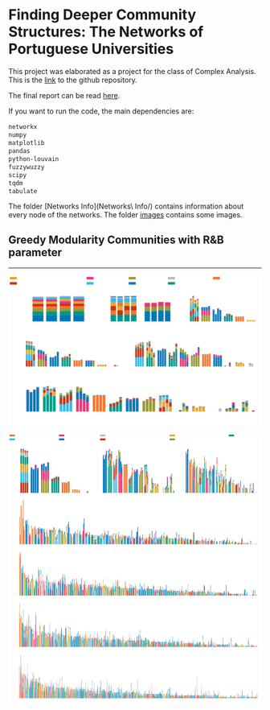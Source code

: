 # Finding Deeper Community Structures: The Networks of Portuguese Universities

This project was elaborated as a project for the class of Complex Analysis. This is the [link](https://github.com/bernardo-silva/NetworkScienceProject) to the github repository.

The final report can be read [here](REPORT.pdf).

If you want to run the code, the main dependencies are:

    networkx
    numpy
    matplotlib
    pandas
    python-louvain
    fuzzywuzzy
    scipy
    tqdm
    tabulate
    
The folder [Networks Info](Networks\ Info/) contains information about every node of the networks.
The folder [images](images/) contains some images.

## Greedy Modularity Communities with R&B parameter

---

![image 1](images/modularity_communities_by_field_gh.svg)

![image 2](images/modularity_communities_by_field_extra_gh.svg)